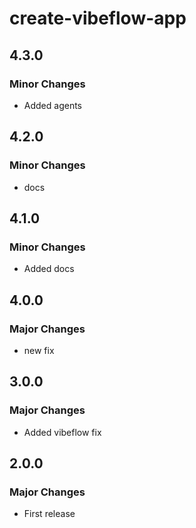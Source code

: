 # create-vibeflow-app

## 4.3.0

### Minor Changes

- Added agents

## 4.2.0

### Minor Changes

- docs

## 4.1.0

### Minor Changes

- Added docs

## 4.0.0

### Major Changes

- new fix

## 3.0.0

### Major Changes

- Added vibeflow fix

## 2.0.0

### Major Changes

- First release
